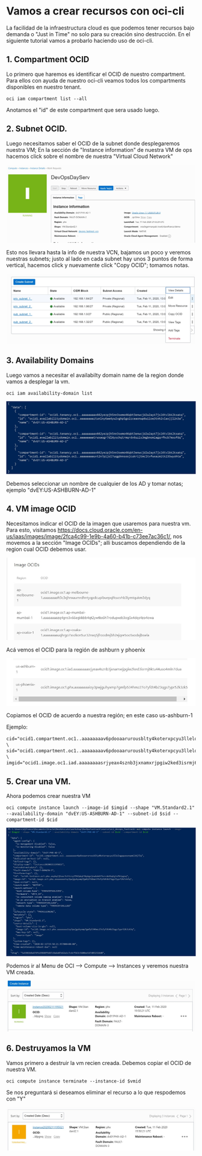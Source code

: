 # Vamos a crear recursos con oci-cli

La facilidad de la infraestructura cloud es que podemos tener recursos bajo demanda o "Just in Time" no solo para su creación sino destrucción. En el siguiente tutorial vamos a probarlo haciendo uso de oci-cli.

## 1. Compartment OCID

Lo primero que haremos es identificar el OCID de nuestro compartment. Para ellos con ayuda de nuestro oci-cli veamos todos los compartments disponibles en nuestro tenant.

```shell
oci iam compartment list --all
```

Anotamos el "id" de este compartment que sera usado luego.

## 2. Subnet OCID.

Luego necesitamos saber el OCID de la subnet donde desplegaremos nuestra VM; En la sección de "Instance information" de nuestra VM de ops hacemos click sobre el nombre de nuestra "Virtual Cloud Network"

![vmops](/img/ocicli/ops-vm-dashboard.jpg)

Esto nos llevara hasta la info de nuestra VCN, bajamos un poco y veremos nuestras subnets; justo al lado en cada subnet hay unos 3 puntos de forma vertical, hacemos click y nuevamente click  "Copy OCID"; tomamos notas.

![subnetid](/img/ocicli/subnets.jpg)

## 3. Availability Domains

Luego vamos a necesitar el availabilty domain name de la region donde vamos a desplegar la vm.

```shell
oci iam availability-domain list
```

![ad](/img/ocicli/ads.jpg)

Debemos seleccionar un nombre de cualquier de los AD y tomar notas; ejemplo "dvEY:US-ASHBURN-AD-1"

## 4. VM image OCID

Necesitamos indicar el OCID de la imagen que usaremos para nuestra vm. Para esto, visitamos https://docs.cloud.oracle.com/en-us/iaas/images/image/2fca4c99-1e9b-4a60-b41b-c73ee7ac36c1/, nos movemos a la sección "Image OCIDs"; alli buscamos dependiendo de la region cual OCID debemos usar. 

![ocid site](/img/ocicli/oracle_img_id_site.jpg)

Acá vemos el OCID para la región de ashburn y phoenix

![ashburnOCID](/img/ocicli/oracle_img_id_ashburn.jpg)

Copiamos el OCID de acuerdo a nuestra región; en este caso us-ashburn-1

Ejemplo:

```shell
cid="ocid1.compartment.oc1..aaaaaaaav6pdooaarurousblty4koterxpcyu3llelogqqueunopmii4j7wsd" \
sid="ocid1.compartment.oc1..aaaaaaaav6pdooaarurousblty4koterxpcyu3llelogqqueundasdwewqeqd" \
imgid="ocid1.image.oc1.iad.aaaaaaaasrjyeax4sznb3jxnamxrjpgiw2ked3isrmj6ktu44uso4mln7dua"
```

## 5. Crear una VM.

Ahora podemos crear nuestra VM

```shell
oci compute instance launch --image-id $imgid --shape "VM.Standard2.1" --availability-domain "dvEY:US-ASHBURN-AD-1" --subnet-id $sid --compartment-id $cid
```

![newvm](/img/ocicli/vmcreating.jpg)

Podemos ir al Menu de OCI --> Compute --> Instances y veremos nuestra VM creada.

![uivm](/img/ocicli/ui_new_vm.jpg)

## 6. Destruyamos la VM

Vamos primero a destruir la vm recien creada. Debemos copiar el OCID de nuestra VM.

```shell
oci compute instance terminate --instance-id $vmid
```

Se nos preguntará si deseamos eliminar el recurso a lo que respodemos con "Y"

![vmtermination](/img/ocicli/vm_deletion.jpg)


